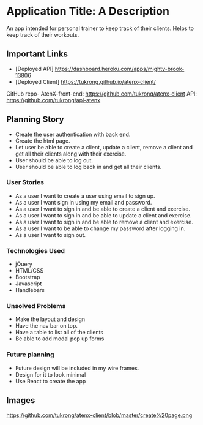 # Application Title: A Description
An app intended for personal trainer to keep track of their clients. Helps to keep track of their workouts.

## Important Links

- [Deployed API] https://dashboard.heroku.com/apps/mighty-brook-13806
- [Deployed Client] https://tukrong.github.io/atenx-client/

GitHub repo-
AtenX-front-end: https://github.com/tukrong/atenx-client
API: https://github.com/tukrong/api-atenx

## Planning Story

- Create the user authentication with back end.
- Create the html page.
- Let user be able to create a client, update a client, remove a client and get all their clients along with their exercise.
- User should be able to log out.
- User should be able to log back in and get all their clients.


### User Stories

- As a user I want to create a user using email to sign up.
- As a user I want sign in using my email and password.
- As a user I want to sign in and be able to create a client and exercise.
- As a user I want to sign in and be able to update a client and exercise.
- As a user I want to sign in and be able to remove a client and exercise.
- As a user I want to be able to change my password after logging in.
- As a user I want to sign out.

### Technologies Used

- jQuery
- HTML/CSS
- Bootstrap
- Javascript
- Handlebars

### Unsolved Problems

- Make the layout and design
- Have the nav bar on top.
- Have a table to list all of the clients
- Be able to add modal pop up forms

### Future planning
- Future design will be included in my wire frames.
- Design for it to look minimal
- Use React to create the app

## Images
https://github.com/tukrong/atenx-client/blob/master/create%20page.png

